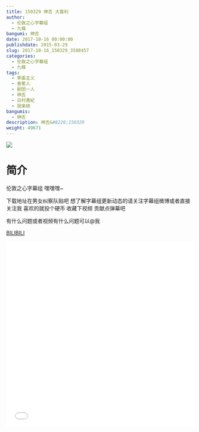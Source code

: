 ```yaml
---
title: 150329 神舌 大喜利
author: 
  - 伦敦之心字幕组
  - 九條
bangumi: 神舌
date: 2017-10-16 00:00:00
publishdate: 2015-03-29
slug: 2017-10-16_150329_3588457
categories: 
  - 伦敦之心字幕组
  - 九條
tags: 
  - 笨蛋主义
  - 香蕉人
  - 剧团一人
  - 神舌
  - 日村勇紀
  - 設楽統
bangumis: 
  - 神舌
description: 神舌&#8226;150329
weight: 49671
---
```


![](https://i.imgur.com/H9gpfTt.jpg)

# 简介  
伦敦之心字幕组 嘿嘿嘿~ 


下载地址在男女纠察队贴吧 想了解字幕组更新动态的请关注字幕组微博或者直接关注我 喜欢的就投个硬币 收藏下视频 贡献点弹幕吧


有什么问题或者视频有什么问题可以@我

  [BILIBILI](https://www.bilibili.com/video/av3588457/)


<div class="vcontainer">  <iframe class='video' src="//www.bilibili.com/blackboard/player.html?aid=3588457" width="100%" height="500" frameborder="0" allowfullscreen="allowfullscreen"></iframe></div>
